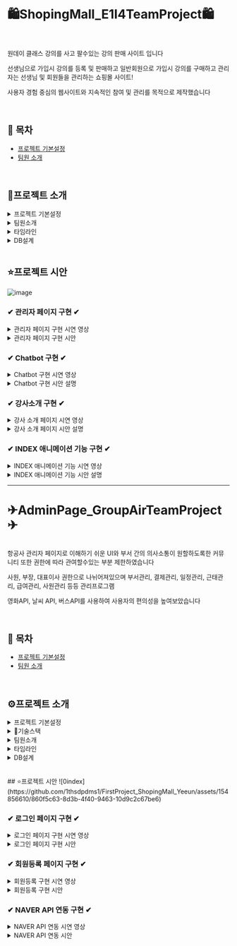 
# 🛍ShopingMall_E1I4TeamProject🛍

<br>

원데이 클래스 강의를 사고 팔수있는 강의 판매 사이트 입니다  

선생님으로 가입시 강의를 등록 및 판매하고 
일반회원으로 가입시 강의를 구매하고 
관리자는 선생님 및 회원들을 관리하는 쇼핑몰 사이트!

사용자 경험 중심의 웹사이트와
지속적인 참여 및 관리를 목적으로 제작했습니다

<br>


## 📌 목차 

- [프로젝트 기본설정](#-시연-영상)
- [팀원 소개](#-팀원-소개)


<br>

## 🔎프로젝트 소개

<details>
<summary>프로젝트 기본설정</summary>
<li> 2024/04/11~2024/05/10  </li>
<li> 원데이 클래스 강의판매 사이트 </li>
<li> 팀장 1명, 팀원 4명 (총 5인) _팀원으로 참여 </li>
<li> 프로젝트명 : E1i4TeamProject </li>
<li> 프로그래밍 언어 : JAVA </li>
<li> 프레임워크 : Springboot 2.7.11 </li>
<li> 데이터베이스 : MySql8 </li>
<li> 개발툴 : IntelliJ </li>
<li> 템플릿 엔진 : Thymeleaf (HTML + css) </li>

</details>

<details>
<summary> 팀원소개</summary>

- 👱‍박**(팀장) : DB설계, 회원CRUD(개인정보), OAuth2, Security, 
- 👱‍이**(팀원) : 상품목록, 상품상세, 장바구니(시간표), 구매, 구매리스트 
- 👱‍심**(팀원) : 게시판 CRUD(커뮤니티, 공지사항, 수강후기), exception 
- 👱‍조**(팀원) : INDEX 페이지 CSS ,1:1 문의내역, 덧글
- 👩‍🦰손예은(팀원) : 관리자페이지, Chatbot, 강사소개 페이지, INDEX 애니메이션 기능

</details>

<details>
<summary> 타임라인</summary>
  
![image](https://github.com/1thsdpdms1/FirstProject_ShopingMall_Yeeun/assets/154856610/1f2aa490-1614-40bc-881b-c4dfe19611bc)

</details>

<details>
<summary> DB설계 </summary>
  
![image](https://github.com/1thsdpdms1/FirstProject_ShopingMall_Yeeun/assets/154856610/1f2aa490-1614-40bc-881b-c4dfe19611bc)

</details>
<br>

## ⭐프로젝트 시안
![image](https://github.com/1thsdpdms1/FirstProject_ShopingMall_Yeeun/assets/154856610/781bfb06-6b04-43fc-b049-08595f52e7a7)

### ✔ 관리자 페이지 구현 ✔
<details>
<summary>관리자 페이지 구현 시연 영상</summary>

  
![관리자 페이지 시안영상](https://github.com/1thsdpdms1/FirstProject_ShopingMall_Yeeun/assets/154856610/e603ecf6-fcf9-4c7c-905c-581025a0a3d1)
  
</details>

<details>
<summary>관리자 페이지 구현 시안 </summary>
  <img src="https://github.com/1thsdpdms1/FirstProject_ShopingMall_Yeeun/assets/154856610/7abbca76-164e-4e32-a147-e775a2a6486c"  width="700" height="400"/>

- Spring Security의 타임리프 태그 라이브러리를 사용하여 권한이 admin일때만 관리자페이지에 접속 가능
- pageable ,subject, search를 매개변수로 받아와서 subject가 null이 아닌경우 subject에 따라 이름, 전화번호, 이메일로 검색이 가능
- 회원조회와 선생님조회를 구분하기위해서는 권한과 subject 조건 두개를 and연산자를 이용하여 findByRoleAndNameContains 으로 회원이 member이면서 이름에 대해 검색가능하게 구현
- 테이블에 너무 긴 글이 들어간 경우엔 말줄임 기능
<br>

<img src="https://github.com/1thsdpdms1/FirstProject_ShopingMall_Yeeun/assets/154856610/d0294769-b666-4aa5-a164-48422e7fca12"  width="700" height="400"/>

- 상품페이지는 param으로 subject1 subject2 seach pageable를 매겨변수를 불러와 미술/체육/음악/요리 등 카테고리별로 선택후 수강명/수강내용을 검색할수있게 select를 두개 구성
- 검색하고 페이지네이션된 결과를 반환
<br>

<img src="https://github.com/1thsdpdms1/FirstProject_ShopingMall_Yeeun/assets/154856610/b1c0eaa2-8553-4131-aa76-37b7adc45270"  width="700" height="400"/>

- 삭제는 다중선택삭제와 일반 삭제 가능
- 다중선택삭제는 javascript에 selectedIds"라는 이름을 가진 input 요소 중에 체크된 것들을 모두 선택하고
가장 가까운 tr요소를 찾아 삭제하는 명령을 foreach함수를 써 반복하게 하여 선택삭제를 구현
- 회원을 삭제하기 전에 사용자에게 확인 메시지를 표시하고, if else문으로 사용자의 응답에 따라 삭제를 진행
</details>

### ✔ Chatbot 구현 ✔
<details>
<summary>Chatbot 구현 시연 영상</summary>
  
![chatBot](https://github.com/1thsdpdms1/FirstProject_ShopingMall_Yeeun/assets/154856610/97b1952e-e28d-4b31-9215-7b600e8121bd)

</details>
<details>
<summary>Chatbot 구현 시안 설명</summary>
  
<img src="https://github.com/1thsdpdms1/FirstProject_ShopingMall_Yeeun/assets/154856610/f965e795-2b38-46f2-a864-cacde6a7cd71" width="700" height="400"/>

- websocket은 기존의 단방향 HTTP프로토콜과 호환되어 양방향 통신을 제공하기 위해 개발된 프로토콜
- websocket 라이브러리를 주입하여 사용
- configureMessageBroker() 메서드는 메시지 브로커를 설정하고 /app2가 붙으면 서버로 전송, /topic이 붙으면 클라이언트에게 메세지 보내도록 활성화
- registerStompEndpoints() 메서드로 클라이언트와 서버간의 웹소켓 연결을 활성화 

<img src="https://github.com/1thsdpdms1/FirstProject_ShopingMall_Yeeun/assets/154856610/ed233c53-4675-4464-9a30-bb7de21d5c1f"  width="700" height="400"/>

- @MessageMapping() 주소로 메세지가 오면 해당 매서드가 구현되며 @Sendto() 주소로 클라이언트에게 전송
- 처음 소켓연결시 연결이 성공하면  /app2/hello주소로 메세지를 보내 hello메서드를 실행시키도록 하여 기업소개, 상품소개를 선택할수있게 했으며 이는 topic/greetings주소로 클라이언트에게 전송
- 
<img src="https://github.com/1thsdpdms1/FirstProject_ShopingMall_Yeeun/assets/154856610/8966f99d-6527-4f5e-839a-5ed18900a1a6"  width="700" height="400"/>

- 기업소개 또는 상품소개 버튼을 클릭시 /app2/message주소로 메세지를 보내 message매서드를 실행시켜 그에대한 응답내용이 나오도록 함

</details>

### ✔ 강사소개 구현 ✔
<details>
<summary>강사 소개 페이지 시연 영상</summary>

![강사 소개](https://github.com/1thsdpdms1/FirstProject_ShopingMall_Yeeun/assets/154856610/82994cec-83e7-49eb-9329-b4cc5a03b7d4)

</details>
<details>
<summary>강사 소개 페이지 시안 설명</summary>
  
  <img src="https://github.com/1thsdpdms1/FirstProject_ShopingMall_Yeeun/assets/154856610/2ee0c3d2-998b-4d8a-af70-9abe71c56efb"  width="700" height="400"/>

- 강사 페이지는 모든 사용자가 선생님의 프로필을 볼수있도록 한 페이지
- JPQL을 사용하여 role이 seller인 모든회원을 검색하고 stream으로 엔티티를 dto로 변한후 리스트로 반환-
- 이 list를 html에 그리드를 사용하여 나타냈고 hover시 transform: scale를 사용해 강조효과
-  memberAttachFile==1일때와 아닐때를 구분하여 img가 없으면 기본이미지 나오도록 구현

<img src="https://github.com/1thsdpdms1/FirstProject_ShopingMall_Yeeun/assets/154856610/ebb030a2-9ec1-4a21-b43c-f6ded3bfae18"  width="700" height="400"/>

- 그리드를 선택하면 더 자세한 프로필을 볼수있는 디테일페이지가 나오고  프로필 하단에는 선생님이 등록한 상품인 강좌 list가 있으며 
바로가기로 상품페이지로 이동할수있게 구성
- 코드는 findbyid를 사용하여 id로 찾고 없으면 판매자가 존재하지 않는다는 예외를 뒀으며
- id를 찾았다면 찾은 엔티티를 dto로 반환
- admin권한이라면 목록으로 돌아가기버튼과 회원탈퇴버튼 두개가 보여 여기서도 삭제 진행이 가능

</details>

### ✔ INDEX 애니메이션 기능 구현 ✔
<details>
<summary>INDEX 애니메이션 기능 시연 영상</summary>

https://github.com/1thsdpdms1/FirstProject_ShopingMall_Yeeun/assets/154856610/ceed1a15-8386-4b9f-a65f-ee33ccff51f6

</details>
<details>
&nbsp;<summary>INDEX 애니메이션 기능 시안 설명</summary>
  
  <img src="https://github.com/1thsdpdms1/FirstProject_ShopingMall_Yeeun/assets/154856610/baff420b-f0c3-40e5-9a07-995d86c9e8d0"  width="700" height="400"/>
  
- for문을 통해 각이미지를 1000번 나열되게 하고 나열된 이미지에 leftMoveLoop라는 이름의 키프레임 애니메이션을 translateX()에 0을 넣어 위치를 고정시킴
- 이후 -100%를 넣어  가로길이의 100%만큼 왼쪽으로 이동하게 정의한후 1500초 동안 계속해서 재생되며 수평으로 움직이게 설정
</details>

--------------------------------------------------

# ✈AdminPage_GroupAirTeamProject✈

<br>
항공사 관리자 페이지로
이해하기 쉬운 UI와 부서 간의 의사소통이 원할하도록한 커뮤니티
또한 권한에 따라 관여할수있는 부분 제한하였습니다

사원, 부장, 대표이사 권한으로 나뉘어져있으며
부서관리, 결제관리, 일정관리, 근태관리, 급여관리, 사원관리 등등 관리프로그램 

영화API, 날씨 API, 버스API를 사용하여 사용자의 편의성을 높여보았습니다

<br>


## 📌 목차 

- [프로젝트 기본설정](#-시연-영상)
- [팀원 소개](#-팀원-소개)


<br>

## ⚙프로젝트 소개

<details>
<summary>프로젝트 기본설정</summary>
<li> 2024/05/11~2024/06/07 </li>
<li> 항공 관리자 페이지 </li>
<li> 팀장 1명, 팀원 4명 (총 5인) _팀장으로 참여 </li>
<li> 프로젝트명 : GroupAir TeamProject </li>
<li> 프로그래밍 언어 : JAVA </li>
<li> 프레임워크 : Springboot 2.7.11 </li>
<li> 데이터베이스 : MySql8 </li>
<li> 개발툴 : IntelliJ </li>
<li> 템플릿 엔진 : Thymeleaf (HTML + css) </li>
</details>

<details>
<summary> 🔧기술스택 </summary>
  


</details>

<details>
<summary> 팀원소개</summary>

- 👩‍🦰손예은(팀장) : CI/CD, DB설계, 로그인, naver(oauth, Mail, 조직연동), 사원관리
- 👱‍서**(팀원) : 회사일정(캘린더), 게시판 관리(파일 덧글 공지사항)
- 👱‍박**(팀원) : db설계, 근태관리, 급여관리, 항공편관리(map) 
- 👱‍조**(팀원) : chatbot, 부서관리(부서등록) 
- 👱‍정**(팀원) : chatbot, 부서관리(부서등록) 


</details>


<details>
<summary> 타임라인</summary>

  ![image](https://github.com/1thsdpdms1/FirstProject_ShopingMall_Yeeun/assets/154856610/c491040a-4bc0-43e9-9675-2a06484d6661)

</details>

<details>
<summary> DB설계 </summary>

  ![image](https://github.com/1thsdpdms1/FirstProject_ShopingMall_Yeeun/assets/154856610/ea0ccc32-1659-4d5e-845d-26a46bcbff69)


</details>
<br>


<br>
## ⭐프로젝트 시안
![0index](https://github.com/1thsdpdms1/FirstProject_ShopingMall_Yeeun/assets/154856610/860f5c63-8d3b-4f40-9463-10d9c2c67be6)


### ✔ 로그인 페이지 구현 ✔
<details>
<summary>로그인 페이지 구현 시연 영상</summary>

  ![로그인](https://github.com/1thsdpdms1/FirstProject_ShopingMall_Yeeun/assets/154856610/3dd99fdb-f2d5-4347-b780-07eb49913627)

  
</details>

<details>
<summary>로그인 페이지 구현 시안 </summary>
 
</details>

### ✔ 회원등록 페이지 구현 ✔
<details>
<summary>회원등록 구현 시연 영상</summary>

![회원등록](https://github.com/1thsdpdms1/FirstProject_ShopingMall_Yeeun/assets/154856610/d0fb066b-f951-44fc-ae44-57fa2ac0b4f7)

![회원디테일](https://github.com/1thsdpdms1/FirstProject_ShopingMall_Yeeun/assets/154856610/6e3c2d0d-9cd8-496f-9383-d3ee2a981f7c)

  
</details>

<details>
<summary>회원등록 구현 시안 </summary>


 
</details>

### ✔ NAVER API 연동 구현 ✔
<details>
<summary> NAVER API 연동 시연 영상</summary>

![네이버](https://github.com/1thsdpdms1/FirstProject_ShopingMall_Yeeun/assets/154856610/238e136e-4607-428d-9845-95f92e516752)


  
</details>

<details>
<summary> NAVER API 연동 시안 </summary>
 
</details>

